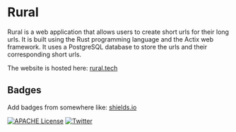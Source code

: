 
# Rural

Rural is a web application that allows users to create short urls for their long urls. It is built using the Rust programming language and the Actix web framework. It uses a PostgreSQL database to store the urls and their corresponding short urls.

The website is hosted here: [rural.tech](https://rural.tech)

## Badges

Add badges from somewhere like: [shields.io](https://shields.io/)

[![APACHE License](https://img.shields.io/github/license/bobrossrtx/rural)](https://choosealicense.com/licenses/apache-2.0/)
[![Twitter](https://img.shields.io/twitter/follow/bobrossrtx?style=social)](https://twitter.com/bobrossrtx)


<!-- ## API Reference

#### Get all items

```http
  GET /api/items
```

| Parameter | Type     | Description                |
| :-------- | :------- | :------------------------- |
| `api_key` | `string` | **Required**. Your API key |

#### Get item

```http
  GET /api/items/${id}
```

| Parameter | Type     | Description                       |
| :-------- | :------- | :-------------------------------- |
| `id`      | `string` | **Required**. Id of item to fetch |

#### add(num1, num2)

Takes two numbers and returns the sum.
 -->
